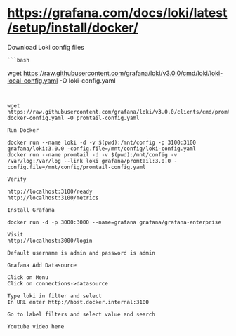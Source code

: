 # https://grafana.com/docs/loki/latest/setup/install/docker/

Download Loki config files

	
	```bash
wget https://raw.githubusercontent.com/grafana/loki/v3.0.0/cmd/loki/loki-local-config.yaml -O loki-config.yaml
```


wget https://raw.githubusercontent.com/grafana/loki/v3.0.0/clients/cmd/promtail/promtail-docker-config.yaml -O promtail-config.yaml

Run Docker

docker run --name loki -d -v $(pwd):/mnt/config -p 3100:3100 grafana/loki:3.0.0 -config.file=/mnt/config/loki-config.yaml
docker run --name promtail -d -v $(pwd):/mnt/config -v /var/log:/var/log --link loki grafana/promtail:3.0.0 -config.file=/mnt/config/promtail-config.yaml

Verify

http://localhost:3100/ready
http://localhost:3100/metrics

Install Grafana

docker run -d -p 3000:3000 --name=grafana grafana/grafana-enterprise

Visit
http://localhost:3000/login

Default username is admin and password is admin

Grafana Add Datasource

Click on Menu
Click on connections->datasource

Type loki in filter and select
In URL enter http://host.docker.internal:3100

Go to label filters and select value and search

Youtube video here
